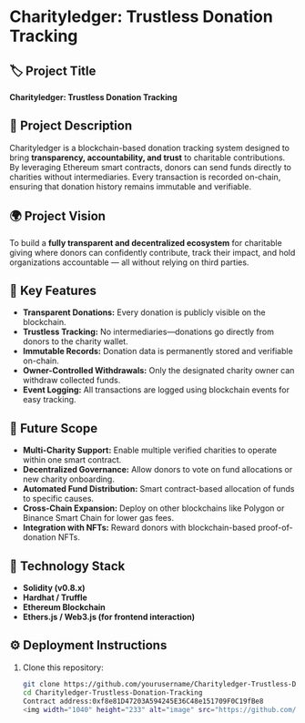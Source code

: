 # Charityledger: Trustless Donation Tracking

## 🏷️ Project Title
**Charityledger: Trustless Donation Tracking**

## 📖 Project Description
Charityledger is a blockchain-based donation tracking system designed to bring **transparency, accountability, and trust** to charitable contributions. By leveraging Ethereum smart contracts, donors can send funds directly to charities without intermediaries. Every transaction is recorded on-chain, ensuring that donation history remains immutable and verifiable.

## 🌍 Project Vision
To build a **fully transparent and decentralized ecosystem** for charitable giving where donors can confidently contribute, track their impact, and hold organizations accountable — all without relying on third parties.

## 🔑 Key Features
- **Transparent Donations:** Every donation is publicly visible on the blockchain.
- **Trustless Tracking:** No intermediaries—donations go directly from donors to the charity wallet.
- **Immutable Records:** Donation data is permanently stored and verifiable on-chain.
- **Owner-Controlled Withdrawals:** Only the designated charity owner can withdraw collected funds.
- **Event Logging:** All transactions are logged using blockchain events for easy tracking.

## 🚀 Future Scope
- **Multi-Charity Support:** Enable multiple verified charities to operate within one smart contract.
- **Decentralized Governance:** Allow donors to vote on fund allocations or new charity onboarding.
- **Automated Fund Distribution:** Smart contract-based allocation of funds to specific causes.
- **Cross-Chain Expansion:** Deploy on other blockchains like Polygon or Binance Smart Chain for lower gas fees.
- **Integration with NFTs:** Reward donors with blockchain-based proof-of-donation NFTs.

## 🧩 Technology Stack
- **Solidity (v0.8.x)**
- **Hardhat / Truffle**
- **Ethereum Blockchain**
- **Ethers.js / Web3.js (for frontend interaction)**

## ⚙️ Deployment Instructions
1. Clone this repository:
   ```bash
   git clone https://github.com/yourusername/Charityledger-Trustless-Donation-Tracking.git
   cd Charityledger-Trustless-Donation-Tracking
   Contract address:0xf8e81D47203A594245E36C48e151709F0C19fBe8
   <img width="1040" height="233" alt="image" src="https://github.com/user-attachments/assets/30a10850-1c36-4e43-95b4-f0722e83ddf6" />



